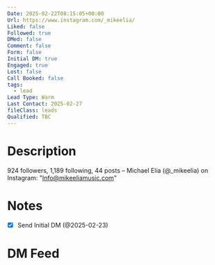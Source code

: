 ```yaml
---
Date: 2025-02-22T08:15:05+00:00
Url: https://www.instagram.com/_mikeelia/
Liked: false
Followed: true
DMed: false
Comment: false
Form: false
Initial DM: true
Engaged: true
Lost: false
Call Booked: false
tags:
  - lead
Lead Type: Warm
Last Contact: 2025-02-27
fileClass: leads
Qualified: TBC
---
```

# Description
924 followers, 1,189 following, 44 posts – Michael Elia (@_mikeelia) on Instagram: "Info@mikeeliamusic.com"
# Notes
- [x] Send Initial DM (@2025-02-23)
# DM Feed